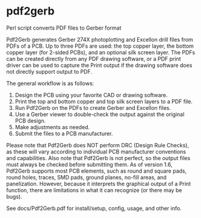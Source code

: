 # pdf2gerb
Perl script converts PDF files to Gerber format

Pdf2Gerb generates Gerber 274X photoplotting and Excellon drill files from PDFs of a PCB.  Up to three PDFs are used: the top copper layer, the bottom copper layer (for 2-sided PCBs), and an optional silk screen layer.  The PDFs can be created directly from any PDF drawing software, or a PDF print driver can be used to capture the Print output if the drawing software does not directly support output to PDF.

The general workflow is as follows:
1. Design the PCB using your favorite CAD or drawing software.
2. Print the top and bottom copper and top silk screen layers to a PDF file.
3. Run Pdf2Gerb on the PDFs to create Gerber and Excellon files.
4. Use a Gerber viewer to double-check the output against the original PCB design.
5. Make adjustments as needed.
6. Submit the files to a PCB manufacturer.

Please note that Pdf2Gerb does NOT perform DRC (Design Rule Checks), as these will vary according to individual PCB manufacturer conventions and capabilities.  Also note that Pdf2Gerb is not perfect, so the output files must always be checked before submitting them.  As of version 1.6, Pdf2Gerb supports most PCB elements, such as round and square pads, round holes, traces, SMD pads, ground planes, no-fill areas, and panelization.  However, because it interprets the graphical output of a Print function, there are limitations in what it can recognize (or there may be bugs).

See docs/Pdf2Gerb.pdf for install/setup, config, usage, and other info.
